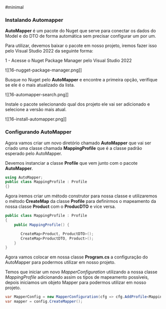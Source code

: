 #minimal 

### Instalando Automapper

__AutoMapper__ é um pacote do Nuget que serve para conectar os dados do Model e do DTO de forma automática sem precisar configurar um por um.

Para utilizar, devemos baixar o pacote em nosso projeto, iremos fazer isso pelo Visual Studio 2022 da seguinte forma:

1 - Acesse o Nuget Package Manager pelo Visual Studio 2022

![[16-nugget-package-manager.png]]

Busque no Nuget pelo __AutoMapper__ e encontre a primeira opção, verifique se ele é o mais atualizado da lista.

![[16-automapper-search.png]]

Instale o pacote selecionando qual dos projeto ele vai ser adicionado e selecione a versão mais atual.

![[16-install-automapper.png]]

### Configurando AutoMapper

Agora vamos criar um novo diretório chamado __AutoMapper__ que vai ser criado uma classe chamada __MappingProfile__ que é a classe padrão esperado pelo AutoMapper.

Devemos instanciar a classe __Profile__ que vem junto com o pacote __AutoMapper__.

```csharp
using AutoMapper;
public class MappingProfile : Profile
{}
```

Agora iremos criar um método construtor para nossa classe e utilizaremos o método __CreateMap__ da classe __Profile__ para definirmos o mapeamento da nossa classe __Product__ com o __ProducDTO__ e vice versa.

```csharp
public class MappingProfile : Profile
{
    public MappingProfile() { 

       CreateMap<Product, ProductDTO>();
       CreateMap<ProductDTO, Product>();
    }
}
```

Agora vamos colocar em nossa classe __Program.cs__ a configuração do AutoMapper para podermos utilizar em nosso projeto.

Temos que iniciar um novo _MapperConfiguration_ utilizando a nossa classe _MappingProfile_ adicionando assim os tipos de mapeamento possíveis, depois iniciamos um objeto Mapper para podermos utilizar em nosso projeto.

```csharp
var MapperConfig = new MapperConfiguration(cfg => cfg.AddProfile<MappingProfile>());
var mapper = config.CreateMapper();
```
